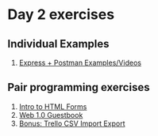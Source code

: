 # Day 2 exercises

## Individual Examples

1. [Express + Postman Examples/Videos](examples/README.md#express--postman-self-directed-examples)

## Pair programming exercises

1. [Intro to HTML Forms](forms/README.md)
1. [Web 1.0 Guestbook](guestbook/README.md)
1. [Bonus: Trello CSV Import Export](trello-csv/README.md)
